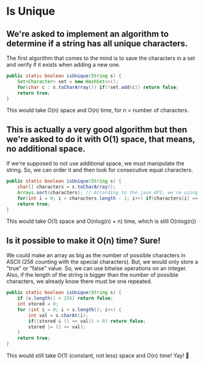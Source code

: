 # Is Unique

## We're asked to implement an algorithm to determine if a string has all unique characters.

The first algorithm that comes to the mind is to save the characters in a set and verify if it exists when adding a new one.

```java
public static boolean isUnique(String s) {
    Set<Character> set = new HashSet<>();
    for(char c : s.toCharArray()) if(!set.add(c)) return false;
    return true;
}
```

This would take O(n) space and O(n) time, for n = number of characters.

## This is actually a very good algorithm but then we're asked to do it with O(1) space, that means, no additional space.

If we're supposed to not use additional space, we must manipulate the string.
So, we can order it and then look for consecutive equal characters.

```java
public static boolean isUnique(String s) {
    char[] characters = s.toCharArray();
    Arrays.sort(characters); // According to the java API, we're using Quicksort here - O(nlog(n))
    for(int i = 0; i < characters.length - 1; i++) if(characters[i] == characters[i+1]) return false;
    return true;
}
```

This would take O(1) space and O(nlog(n) + n) time, which is still O(nlog(n))

## Is it possible to make it O(n) time? Sure!

We could make an array as big as the number of possible characters in ASCII (256 counting with the special characters).
But, we would only store a "true" or "false" value. So, we can use bitwise operations on an integer.
Also, if the length of the string is bigger than the number of possible characters, we already know there must be one repeated.

```java
public static boolean isUnique(String s) {
    if (s.length() > 256) return false;
    int stored = 0;
    for (int i = 0; i < s.length(); i++) {
        int val = s.charAt(i);
        if((stored & (1 << val)) > 0) return false;
        stored |= (1 << val);
    }
    return true;
}
```

This would still take O(1) (constant, not less) space and O(n) time! Yay! :tada:
